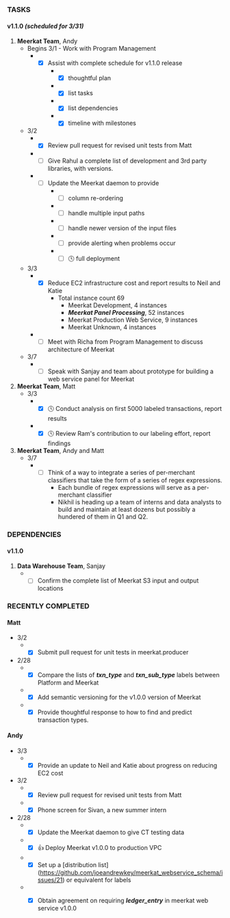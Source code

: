 ### TASKS
#### v1.1.0 *(scheduled for 3/31)*
1.  **Meerkat Team**, Andy
	* Begins 3/1 - Work with Program Management
		* - [x] Assist with complete schedule for v1.1.0 release
			* - [x] thoughtful plan
			* - [x] list tasks
			* - [x] list dependencies
			* - [x] timeline with milestones
	* 3/2 
		* - [x] Review pull request for revised unit tests from Matt
		* - [ ] Give Rahul a complete list of development and 3rd party libraries, with versions.
		* - [ ] Update the Meerkat daemon to provide
			* - [ ] column re-ordering
			* - [ ] handle multiple input paths
			* - [ ] handle newer version of the input files
			* - [ ] provide alerting when problems occur
			* - [ ] :clock4: full deployment
	* 3/3
		* - [x] Reduce EC2 infrastructure cost and report results to Neil and Katie
			* Total instance count 69
				* Meerkat Development, 4 instances
				* ***Meerkat Panel Processing***, 52 instances
				* Meerkat Production Web Service, 9 instances
				* Meerkat Unknown, 4 instances
		* - [ ] Meet with Richa from Program Management to discuss architecture of Meerkat
	* 3/7
		* - [ ] Speak with Sanjay and team about prototype for building a web service panel for Meerkat
2.  **Meerkat Team**, Matt
	* 3/3
		* - [x] :clock4: Conduct analysis on first 5000 labeled transactions, report results 
		* - [x] :clock4: Review Ram's contribution to our labeling effort, report findings
3.  **Meerkat Team**, Andy and Matt
	* 3/7
		* - [ ] Think of a way to integrate a series of per-merchant classifiers that take the form of a series of regex expressions.
			* Each bundle of regex expressions will serve as a per-merchant classifier
			* Nikhil is heading up a team of interns and data analysts to build and maintain at least dozens but possibly a hundered of them in Q1 and Q2.

### DEPENDENCIES
#### v1.1.0
1. **Data Warehouse Team**, Sanjay
	* - [ ] Confirm the complete list of Meerkat S3 input and output locations

### RECENTLY COMPLETED
#### Matt
* 3/2
	* - [x] Submit pull request for unit tests in meerkat.producer
* 2/28
	* - [x] Compare the lists of ***txn_type*** and ***txn_sub_type*** labels between Platform and Meerkat
	* - [x] Add semantic versioning for the v1.0.0 version of Meerkat
	* - [x] Provide thoughtful response to how to find and predict transaction types.

#### Andy
* 3/3
	* - [x] Provide an update to Neil and Katie about progress on reducing EC2 cost
* 3/2
	* - [x] Review pull request for revised unit tests from Matt
	* - [x] Phone screen for Sivan, a new summer intern
* 2/28
	* - [x] Update the Meerkat daemon to give CT testing data
	* - [x] :+1: Deploy Meerkat v1.0.0 to production VPC 
	* - [x] Set up a [distribution list] (https://github.com/joeandrewkey/meerkat_webservice_schema/issues/21) or equivalent for labels
	* - [x] Obtain agreement on requiring ***ledger_entry*** in meerkat web service v1.0.0


